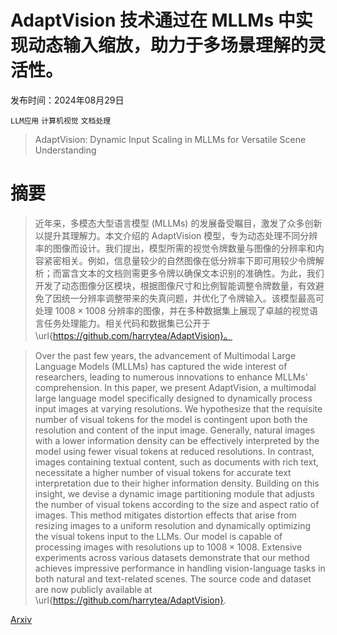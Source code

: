 # AdaptVision 技术通过在 MLLMs 中实现动态输入缩放，助力于多场景理解的灵活性。

发布时间：2024年08月29日

`LLM应用` `计算机视觉` `文档处理`

> AdaptVision: Dynamic Input Scaling in MLLMs for Versatile Scene Understanding

# 摘要

> 近年来，多模态大型语言模型 (MLLMs) 的发展备受瞩目，激发了众多创新以提升其理解力。本文介绍的 AdaptVision 模型，专为动态处理不同分辨率的图像而设计。我们提出，模型所需的视觉令牌数量与图像的分辨率和内容紧密相关。例如，信息量较少的自然图像在低分辨率下即可用较少令牌解析；而富含文本的文档则需更多令牌以确保文本识别的准确性。为此，我们开发了动态图像分区模块，根据图像尺寸和比例智能调整令牌数量，有效避免了因统一分辨率调整带来的失真问题，并优化了令牌输入。该模型最高可处理 $1008\times 1008$ 分辨率的图像，并在多种数据集上展现了卓越的视觉语言任务处理能力。相关代码和数据集已公开于 \url{https://github.com/harrytea/AdaptVision}。

> Over the past few years, the advancement of Multimodal Large Language Models (MLLMs) has captured the wide interest of researchers, leading to numerous innovations to enhance MLLMs' comprehension. In this paper, we present AdaptVision, a multimodal large language model specifically designed to dynamically process input images at varying resolutions. We hypothesize that the requisite number of visual tokens for the model is contingent upon both the resolution and content of the input image. Generally, natural images with a lower information density can be effectively interpreted by the model using fewer visual tokens at reduced resolutions. In contrast, images containing textual content, such as documents with rich text, necessitate a higher number of visual tokens for accurate text interpretation due to their higher information density. Building on this insight, we devise a dynamic image partitioning module that adjusts the number of visual tokens according to the size and aspect ratio of images. This method mitigates distortion effects that arise from resizing images to a uniform resolution and dynamically optimizing the visual tokens input to the LLMs. Our model is capable of processing images with resolutions up to $1008\times 1008$. Extensive experiments across various datasets demonstrate that our method achieves impressive performance in handling vision-language tasks in both natural and text-related scenes. The source code and dataset are now publicly available at \url{https://github.com/harrytea/AdaptVision}.

[Arxiv](https://arxiv.org/abs/2408.16986)